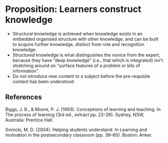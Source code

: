 # Proposition: Learners construct knowledge

* Structural knowledge is achieved when knowledge exists in an embedded organised structure with other knowledge, and can be built to acquire further knowledge, distinct from rote and recognition knowledge.
* Structured knowledge is what distinguishes the novice from the expert, because they have "deep knowledge" (i.e., that which is integrated) isn't stratching around on "surface features of a problem or bits of information".
* Do not introduce new content to a subject before the pre-requisite content has been understood.

## References

Biggs, J. B., & Moore, P. J. (1993). Conceptions of learning and teaching. In The process of learning (3rd ed., extract pp. 22–26). Sydney, NSW, Australia: Prentice Hall.

Svinicki, M. D. (2004). Helping students understand. In Learning and motivation in the postsecondary classroom (pp. 39–60). Boston: Anker.




